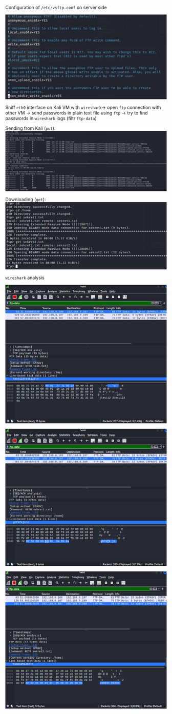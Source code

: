 Configuration of `/etc/vsftp.conf` on server side  

![So that sending files wifh ftp could be possible](./img/ftp-1.png)

Sniff `eth0` interface on Kali VM with `wireshark`-> open `ftp` connection with other VM -> send passwords in plain text file using `ftp` -> try to find passwords in `wireshark` logs  (filtr `ftp-data`)  

Sending from Kali (`put`):
![put](./img/ftp-put.png)

Downloading (`get`):
![get](./img/ftp-get.png)

`wireshark` analysis

![Unencrypted af](./img/ftp-wire1.png)

![Unencrypted af](./img/ftp-wire2.png)

![Unencrypted af](./img/ftp-wire.png)


